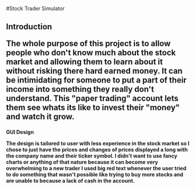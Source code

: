 #Stock Trader Simulator
<h2>Introduction</h>
<p>
The whole purpose of this project is to allow people who don't know much about the stock market
and allowing them to learn about it without risking there hard earned money. It can be intimidating 
for someone to put a part of their income into something they really don't understand. This "paper trading" 
account lets them see whats its like to invest their "money" and watch it grow.
</p>

<h4>GUI Design</h>

The design is tailored to user with less experience in the stock market so I chose to just have the 
prices and changes of prices displayed a long with the company name and their ticker symbol. I didn't
 want to use fancy charts or anything of that nature because it can become very overwhelming to a new trader
 I used big red text whenever the user tried to do something that wasn't possible like trying to buy more stocks
and are unable to because a lack of cash in the account.




